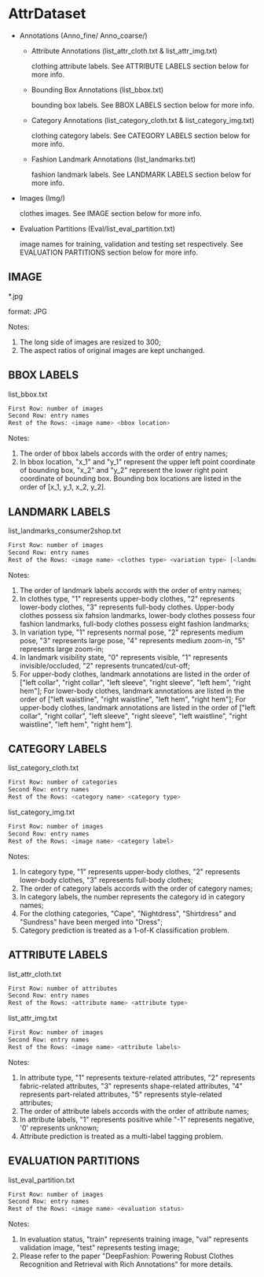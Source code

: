 # AttrDataset

- Annotations (Anno_fine/ Anno_coarse/)

    - Attribute Annotations (list_attr_cloth.txt & list_attr_img.txt)

        clothing attribute labels. See ATTRIBUTE LABELS section below for more info.

    - Bounding Box Annotations (list_bbox.txt)

        bounding box labels. See BBOX LABELS section below for more info.

    - Category Annotations (list_category_cloth.txt & list_category_img.txt)

        clothing category labels. See CATEGORY LABELS section below for more info.

    - Fashion Landmark Annotations (list_landmarks.txt)

        fashion landmark labels. See LANDMARK LABELS section below for more info.

- Images (Img/)

    clothes images. See IMAGE section below for more info.

- Evaluation Partitions (Eval/list_eval_partition.txt)

    image names for training, validation and testing set respectively. See EVALUATION PARTITIONS section below for more info.


## IMAGE

*.jpg

format: JPG

Notes:
1. The long side of images are resized to 300;
2. The aspect ratios of original images are kept unchanged.


## BBOX LABELS

list_bbox.txt

```sh
First Row: number of images
Second Row: entry names
Rest of the Rows: <image name> <bbox location>
```

Notes:
1. The order of bbox labels accords with the order of entry names;
2. In bbox location, "x_1" and "y_1" represent the upper left point coordinate of bounding box, "x_2" and "y_2" represent the lower right point coordinate of bounding box. Bounding box locations are listed in the order of [x_1, y_1, x_2, y_2].


## LANDMARK LABELS

list_landmarks_consumer2shop.txt

```sh
First Row: number of images
Second Row: entry names
Rest of the Rows: <image name> <clothes type> <variation type> [<landmark visibility 1> <landmark location x_1> <landmark location y_1>, ... <landmark visibility 8> <landmark location x_8> <landmark location y_8>]
```

Notes:
1. The order of landmark labels accords with the order of entry names;
2. In clothes type, "1" represents upper-body clothes, "2" represents lower-body clothes, "3" represents full-body clothes. Upper-body clothes possess six fahsion landmarks, lower-body clothes possess four fashion landmarks, full-body clothes possess eight fashion landmarks;
3. In variation type, "1" represents normal pose, "2" represents medium pose, "3" represents large pose, "4" represents medium zoom-in, "5" represents large zoom-in;
4. In landmark visibility state, "0" represents visible, "1" represents invisible/occluded, "2" represents truncated/cut-off;
5. For upper-body clothes, landmark annotations are listed in the order of ["left collar", "right collar", "left sleeve", "right sleeve", "left hem", "right hem"]; For lower-body clothes, landmark annotations are listed in the order of ["left waistline", "right waistline", "left hem", "right hem"]; For upper-body clothes, landmark annotations are listed in the order of ["left collar", "right collar", "left sleeve", "right sleeve", "left waistline", "right waistline", "left hem", "right hem"].


## CATEGORY LABELS

list_category_cloth.txt

```sh
First Row: number of categories
Second Row: entry names
Rest of the Rows: <category name> <category type>
```

list_category_img.txt

```sh
First Row: number of images
Second Row: entry names
Rest of the Rows: <image name> <category label>
```

Notes:
1. In category type, "1" represents upper-body clothes, "2" represents lower-body clothes, "3" represents full-body clothes;
2. The order of category labels accords with the order of category names;
3. In category labels, the number represents the category id in category names;
4. For the clothing categories, "Cape", "Nightdress", "Shirtdress" and "Sundress" have been merged into "Dress";
5. Category prediction is treated as a 1-of-K classification problem.


## ATTRIBUTE LABELS

list_attr_cloth.txt

```sh
First Row: number of attributes
Second Row: entry names
Rest of the Rows: <attribute name> <attribute type>
```

list_attr_img.txt

```sh
First Row: number of images
Second Row: entry names
Rest of the Rows: <image name> <attribute labels>
```

Notes:
1. In attribute type, "1" represents texture-related attributes, "2" represents fabric-related attributes, "3" represents shape-related attributes, "4" represents part-related attributes, "5" represents style-related attributes;
2. The order of attribute labels accords with the order of attribute names;
3. In attribute labels, "1" represents positive while "-1" represents negative, '0' represents unknown;
4. Attribute prediction is treated as a multi-label tagging problem.


## EVALUATION PARTITIONS

list_eval_partition.txt

```sh
First Row: number of images
Second Row: entry names
Rest of the Rows: <image name> <evaluation status>
```

Notes:
1. In evaluation status, "train" represents training image, "val" represents validation image, "test" represents testing image;
2. Please refer to the paper "DeepFashion: Powering Robust Clothes Recognition and Retrieval with Rich Annotations" for more details.
